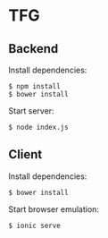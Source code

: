TFG
===
## Backend

Install dependencies:
```
$ npm install
$ bower install
```
Start server:
```
$ node index.js
```

## Client

Install dependencies:
```
$ bower install
```
Start browser emulation:
```
$ ionic serve
```

